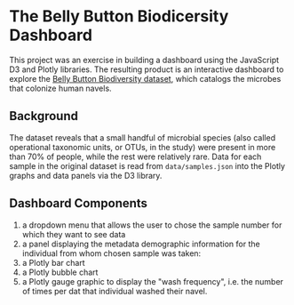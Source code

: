 # The Belly Button Biodicersity Dashboard
This project was an exercise in building a dashboard using the JavaScript D3 and Plotly libraries. The resulting product is an interactive dashboard to explore the [Belly Button Biodiversity dataset](http://robdunnlab.com/projects/belly-button-biodiversity/), which catalogs the microbes that colonize human navels.

## Background
The dataset reveals that a small handful of microbial species (also called operational taxonomic units, or OTUs, in the study) were present in more than 70% of people, while the rest were relatively rare. Data for each sample in the original dataset is read from `data/samples.json` into the Plotly graphs and data panels via the D3 library. 

## Dashboard Components
1. a dropdown menu that allows the user to chose the sample number for which they want to see data
2. a panel displaying the metadata demographic information for the individual from whom chosen sample was taken:
3. a Plotly bar chart
4. a Plotly bubble chart 
5. a Plotly gauge graphic to display the "wash frequency", i.e. the number of times per dat that individual washed their navel.
